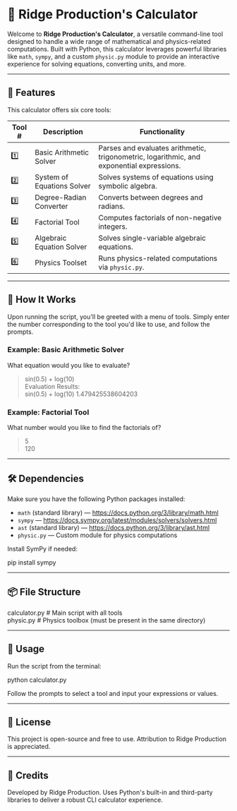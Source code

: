 # 🧮 Ridge Production's Calculator

Welcome to **Ridge Production's Calculator**, a versatile command-line tool designed to handle a wide range of mathematical and physics-related computations. Built with Python, this calculator leverages powerful libraries like `math`, `sympy`, and a custom `physic.py` module to provide an interactive experience for solving equations, converting units, and more.

---

## 🚀 Features

This calculator offers six core tools:

| Tool # | Description                     | Functionality                                                                 |
|--------|---------------------------------|--------------------------------------------------------------------------------|
| 1️⃣     | Basic Arithmetic Solver         | Parses and evaluates arithmetic, trigonometric, logarithmic, and exponential expressions. |
| 2️⃣     | System of Equations Solver     | Solves systems of equations using symbolic algebra.                           |
| 3️⃣     | Degree-Radian Converter        | Converts between degrees and radians.                                         |
| 4️⃣     | Factorial Tool                 | Computes factorials of non-negative integers.                                 |
| 5️⃣     | Algebraic Equation Solver      | Solves single-variable algebraic equations.                                   |
| 6️⃣     | Physics Toolset                | Runs physics-related computations via `physic.py`.                            |

---

## 🧠 How It Works

Upon running the script, you'll be greeted with a menu of tools. Simply enter the number corresponding to the tool you'd like to use, and follow the prompts.

### Example: Basic Arithmetic Solver

What equation would you like to evaluate?  
> sin(0.5) + log(10)  
Evaluation Results:  
sin(0.5) + log(10) 1.479425538604203  

### Example: Factorial Tool

What number would you like to find the factorials of?  
> 5  
120  

---

## 🛠️ Dependencies

Make sure you have the following Python packages installed:

- `math` (standard library) — https://docs.python.org/3/library/math.html
- `sympy` — https://docs.sympy.org/latest/modules/solvers/solvers.html
- `ast` (standard library) — https://docs.python.org/3/library/ast.html
- `physic.py` — Custom module for physics computations

Install SymPy if needed:

pip install sympy

---

## 📦 File Structure

calculator.py       # Main script with all tools  
physic.py           # Physics toolbox (must be present in the same directory)  

---

## 🧪 Usage

Run the script from the terminal:

python calculator.py

Follow the prompts to select a tool and input your expressions or values.

---

## 📄 License

This project is open-source and free to use. Attribution to Ridge Production is appreciated.

---

## 🙌 Credits

Developed by Ridge Production. Uses Python's built-in and third-party libraries to deliver a robust CLI calculator experience.
